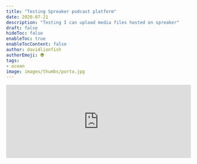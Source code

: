 ```yaml
---
title: "Testing Spreaker podcast platform"
date: 2020-07-21
description: "Testing I can upload media files hosted on spreaker"
draft: false
hideToc: false
enableToc: true
enableTocContent: false
author: davidlionfish
authorEmoji: 👽
tags: 
- ocean
image: images/thumbs/porto.jpg
---
```


<iframe src="https://widget.spreaker.com/player?episode_id=39902967&theme=light&playlist=false&playlist-continuous=false&autoplay=false&live-autoplay=false&chapters-image=true&episode_image_position=right&hide-logo=false&hide-likes=false&hide-comments=false&hide-sharing=false&hide-download=true" width="100%" height="200px" frameborder="0"></iframe>